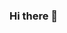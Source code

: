 ### Hi there 👋

<!--
**ahmedshady68/ahmedshady68** is a ✨ _special_ ✨ repository because its `README.md` (this file) appears on your GitHub profile.

Here are some ideas to get you started:

- 🔭 I’m currently working on ... Vodafone (_VOIS)
- 🌱 I’m currently learning ... React Native and Flutter
- 👯 I’m looking to collaborate on ... Android Native Projects
- 🤔 I’m looking for help with ... Android Native Experts
- 💬 Ask me about ... Android Native.
- 📫 How to reach me: ... ahmedshady68@gmail.com
- 😄 Pronouns: ... Shady
- ⚡ Fun fact: ... Swimming
-->
